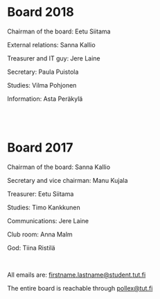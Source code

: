 # Board 2018

Chairman of the board: Eetu Siitama

External relations: Sanna Kallio

Treasurer and IT guy: Jere Laine

Secretary: Paula Puistola

Studies: Vilma Pohjonen

Information: Asta Peräkylä

<br><br>

# Board 2017

Chairman of the board: Sanna Kallio

Secretary and vice chairman: Manu Kujala

Treasurer: Eetu Siitama

Studies: Timo Kankkunen

Communications: Jere Laine

Club room: Anna Malm

God: Tiina Ristilä

<br>

All emails are: firstname.lastname@student.tut.fi

The entire board is reachable through pollex@tut.fi